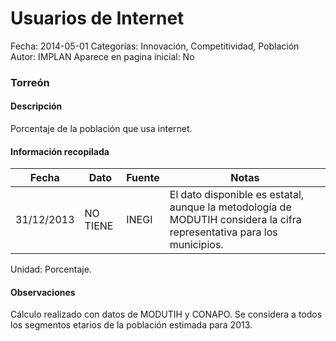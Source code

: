 Usuarios de Internet
=====

Fecha: 2014-05-01
Categorías: Innovación, Competitividad, Población
Autor: IMPLAN
Aparece en pagina inicial: No

### Torreón

#### Descripción

Porcentaje de la población que usa internet.

<!-- break -->

#### Información recopilada

<table class="table table-hover table-bordered matriz">
  <thead>
    <tr><th>Fecha</th><th>Dato</th><th>Fuente</th><th>Notas</th></tr>
  </thead>
  <tbody>
    <tr><td class="centrado">31/12/2013</td><td class="derecha">NO TIENE</td><td>INEGI</td><td>El dato disponible es estatal, aunque la metodología de MODUTIH considera la cifra representativa para los municipios.</td></tr>
  </tbody>
</table>

Unidad: Porcentaje.

#### Observaciones

Cálculo realizado con datos de MODUTIH y CONAPO. Se considera a todos los segmentos etarios de la población estimada para 2013.
